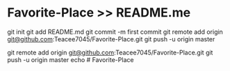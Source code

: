 # Favorite-Place >> README.me
git init
git add README.md
git commit -m first commit
git remote add origin git@github.com:Teacee7045/Favorite-Place.git
git push -u origin master




git remote add origin git@github.com:Teacee7045/Favorite-Place.git
git push -u origin master
echo # Favorite-Place
